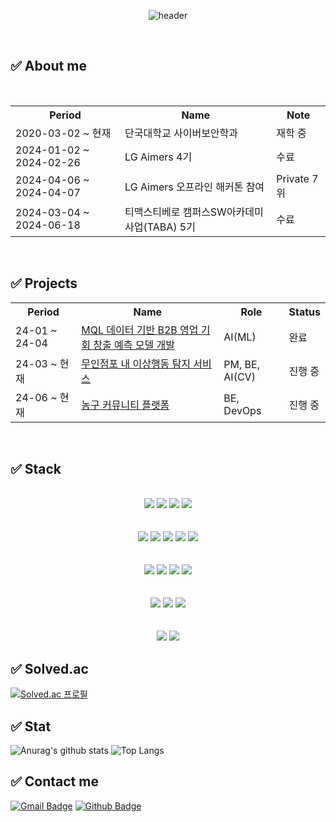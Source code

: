 <div align="center">
  
![header](https://capsule-render.vercel.app/api?type=waving&color=0:A3DCBE,100:6FC7E1&height=200&section=footer&text=Jhzlo_github!&fontSize=60&fontAlignY=50&textBg=false&fontColor=FBEFEF&animation=scaleIn
)

  <br>

</div>
  
<!--
**JHZLO/JHZLO** is a ✨ _special_ ✨ repository because its `README.md` (this file) appears on your GitHub profile.

Here are some ideas to get you started:

- 🔭 I’m currently working on ...
- 🌱 I’m currently learning ...
- 👯 I’m looking to collaborate on ...
- 🤔 I’m looking for help with ...
- 💬 Ask me about ...
- 📫 How to reach me: ...
- 😄 Pronouns: ...
- ⚡ Fun fact: ...
-->
## :white_check_mark: About me
<div align="center"><br>
<table>
  <tr>
    <th>Period</th>
    <th>Name</th>
    <th>Note</th>
  </tr>
  <tr>
    <td>2020-03-02 ~ 현재</td>
    <td>단국대학교 사이버보안학과</td>
    <td>재학 중</td>
  </tr>
  <tr>
    <td>2024-01-02 ~ 2024-02-26</td>
    <td>LG Aimers 4기</td>
    <td>수료</td>
  </tr>
  <tr>
    <td>2024-04-06 ~ 2024-04-07</td>
    <td>LG Aimers 오프라인 해커톤 참여</td>
    <td>Private 7위</td>
  </tr>
  <tr>
    <td>2024-03-04 ~ 2024-06-18</td>
    <td>티맥스티베로 캠퍼스SW아카데미사업(TABA) 5기</td>
    <td>수료</td>
  </tr>
</table>
</div>
<br>

## :white_check_mark: Projects
<div align="center">
<table>
  <tr>
    <th>Period</th>
    <th>Name</th>
    <th>Role</th>
    <th>Status</th>
  </tr>
  <tr>
    <td>24-01 ~ 24-04</td>
    <td><a href="https://github.com/JHZLO/lgAimers">MQL 데이터 기반 B2B 영업 기회 창출 예측 모델 개발</a></td>
    <td>AI(ML)</td>
    <td>완료</td>
  </tr>
  <tr>
    <td>24-03 ~ 현재</td>
    <td><a href="https://github.com/TABA-4-Roses-1-Thorn">무인점포 내 이상행동 탐지 서비스</a></td>
    <td>PM, BE, AI(CV)</td>
    <td>진행 중</td>
  </tr>
  <tr>
    <td>24-06 ~ 현재</td>
    <td><a href="https://github.com/Alley-Oops-App">농구 커뮤니티 플랫폼</a></td>
    <td>BE, DevOps</td>
    <td>진행 중</td>
  </tr>
</table>
</div>
<br>


## :white_check_mark: Stack
<div align="center">
  <br>
  <img src="https://img.shields.io/badge/html5-E34F26?style=for-the-badge&logo=html5&logoColor=white">
  <img src="https://img.shields.io/badge/css-1572B6?style=for-the-badge&logo=css3&logoColor=white">
  <img src="https://img.shields.io/badge/javascript-F7DF1E?style=for-the-badge&logo=javascript&logoColor=black">
  <img src="https://img.shields.io/badge/react-61DAFB?style=for-the-badge&logo=react&logoColor=black">
  <br><br><br>

  <img src="https://img.shields.io/badge/fastapi-009688?style=for-the-badge&logo=fastAPI&logoColor=white">
  <img src="https://img.shields.io/badge/Flask-000000?style=for-the-badge&logo=Flask&logoColor=white">
  <img src="https://img.shields.io/badge/springboot-6DB33F?style=for-the-badge&logo=springboot&logoColor=white"/>
  <img src="https://img.shields.io/badge/node.js-339933?style=for-the-badge&logo=Node.js&logoColor=white"/>
  <img src="https://img.shields.io/badge/express.js-000000?style=for-the-badge&logo=express&logoColor=white"/>
  <br><br><br>

  <img src="https://img.shields.io/badge/mariadb-003545?style=for-the-badge&logo=mariadb&logoColor=white">
  <img src="https://img.shields.io/badge/mysql-4479A1?style=for-the-badge&logo=mysql&logoColor=white">
  <img src="https://img.shields.io/badge/mongodb-47A248?style=for-the-badge&logo=mongodb&logoColor=white">
  <img src="https://img.shields.io/badge/Redis-DC382D?style=for-the-badge&logo=Redis&logoColor=white">
  <br><br><br>

  <img src="https://img.shields.io/badge/Amazon%20EC2-FF9900?style=for-the-badge&logo=Amazon%20EC2&logoColor=white">
  <img src="https://img.shields.io/badge/Amazon%20S3-569A31?style=for-the-badge&logo=Amazon%20S3&logoColor=white">
  <img src="https://img.shields.io/badge/Amazon%20rds-527FFF?style=for-the-badge&logo=Amazon%20rds&logoColor=white">
  <br><br><br>
  
  <img src="https://img.shields.io/badge/slack-4A154B?style=for-the-badge&logo=slack&logoColor=white">
  <img src="https://img.shields.io/badge/notion-000000?style=for-the-badge&logo=notion&logoColor=white">
  
  
</div>

## :white_check_mark: Solved.ac
[![Solved.ac
프로필](http://mazassumnida.wtf/api/v2/generate_badge?boj=kjh010703)](https://solved.ac/kjh010703)
<br>


## :white_check_mark: Stat
![Anurag's github stats](https://github-readme-stats.vercel.app/api?username=JHZLO&show_icons=true&theme=tokyonight)
![Top Langs](https://github-readme-stats.vercel.app/api/top-langs/?username=JHZLO&layout=compact&theme=tokyonight)
<br>

## :white_check_mark: Contact me
[![Gmail Badge](https://img.shields.io/badge/-010703kjh@gmail.com-c14438?style=flat&logo=Gmail&logoColor=white&link=mailto:kjh0010703@naver.com)](mailto:kjh0010703@naver.com) [![Github Badge](https://img.shields.io/badge/-JHZLO-grey?style=flat&logo=github&logoColor=white&link=https://github.com/JHZLO/)](https://www.github.com/JHZLO/) <p align='left'>



